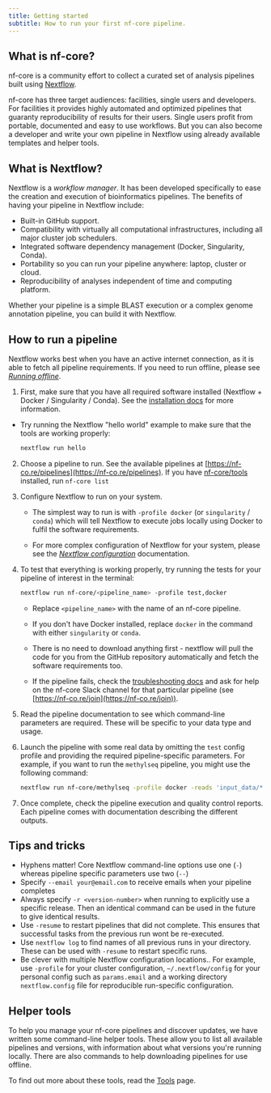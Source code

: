 ```yaml
---
title: Getting started
subtitle: How to run your first nf-core pipeline.
---
```


## What is nf-core?
nf-core is a community effort to collect a curated set of analysis pipelines built using [Nextflow](https://www.nextflow.io/docs/latest/index.html).

nf-core has three target audiences: facilities, single users and developers.
For facilities it provides highly automated and optimized pipelines that guaranty reproducibility of results for their users.
Single users profit from portable, documented and easy to use workflows.
But you can also become a developer and write your own pipeline in Nextflow using already available templates and helper tools.

## What is Nextflow?
Nextflow is a *workflow manager*.
It has been developed specifically to ease the creation and execution of bioinformatics pipelines.
The benefits of having your pipeline in Nextflow include:

* Built-in GitHub support.
* Compatibility with virtually all computational infrastructures, including all major cluster job schedulers.
* Integrated software dependency management (Docker, Singularity, Conda).
* Portability so you can run your pipeline anywhere: laptop, cluster or cloud.
* Reproducibility of analyses independent of time and computing platform.

Whether your pipeline is a simple BLAST execution or a complex genome annotation pipeline, you can build it with Nextflow.

## How to run a pipeline

Nextflow works best when you have an active internet connection, as it is able to fetch all pipeline requirements. If you need to run offline, please see [_Running offline_](offline.md).

1. First, make sure that you have all required software installed (Nextflow + Docker / Singularity / Conda). See the [installation docs](installation.md) for more information.

  * Try running the Nextflow "hello world" example to make sure that the tools are working properly:

    ```bash
    nextflow run hello
    ```

2. Choose a pipeline to run. See the available pipelines at [https://nf-co.re/pipelines](https://nf-co.re/pipelines). If you have [nf-core/tools](tools.md) installed, run `nf-core list`

3. Configure Nextflow to run on your system.

    * The simplest way to run is with `-profile docker` (or `singularity` /  `conda`) which will tell Nextflow to execute jobs locally using Docker to fulfil the software requirements.

    * For more complex configuration of Nextflow for your system, please see the [_Nextflow configuration_](https://nf-co.re/usage/configuration) documentation.

4. To test that everything is working properly, try running the tests for your pipeline of interest in the terminal:

    ```bash
    nextflow run nf-core/<pipeline_name> -profile test,docker
    ```

    * Replace `<pipeline_name>` with the name of an nf-core pipeline.

    * If you don't have Docker installed, replace `docker` in the command with either `singularity` or `conda`.

    * There is no need to download anything first - nextflow will pull the code for you from the GitHub repository automatically and fetch the software requirements too.

    * If the pipeline fails, check the [troubleshooting docs](/usage/troubleshooting.md) and ask for help on the nf-core Slack channel for that particular pipeline (see [https://nf-co.re/join](https://nf-co.re/join)).

5. Read the pipeline documentation to see which command-line parameters are required. These will be specific to your data type and usage.

6. Launch the pipeline with some real data by omitting the `test` config profile and providing the required pipeline-specific parameters. For example, if you want to run the `methylseq` pipeline, you might use the following command:

    ```bash
    nextflow run nf-core/methylseq -profile docker -reads 'input_data/*.fastq.gz' --outdir myproj/results --genome GRCh38
    ```

7. Once complete, check the pipeline execution and quality control reports. Each pipeline comes with documentation describing the different outputs.

## Tips and tricks

* Hyphens matter! Core Nextflow command-line options use one (`-`) whereas pipeline specific parameters use two (`--`)
* Specify `--email your@email.com` to receive emails when your pipeline completes
* Always specify `-r <version-number>` when running to explicitly use a specific release. Then an identical command can be used in the future to give identical results.
* Use `-resume` to restart pipelines that did not complete. This ensures that successful tasks from the previous run wont be re-executed.
* Use `nextflow log` to find names of all previous runs in your directory. These can be used with `-resume` to restart specific runs.
* Be clever with multiple Nextflow configuration locations.. For example, use `-profile` for your cluster configuration, `~/.nextflow/config` for your personal config such as `params.email` and a working directory `nextflow.config` file for reproducible run-specific configuration.

## Helper tools

To help you manage your nf-core pipelines and discover updates, we have written some command-line helper tools.
These allow you to list all available pipelines and versions, with information about what versions you're running locally.
There are also commands to help downloading pipelines for use offline.

To find out more about these tools, read the [Tools](/tools) page.
